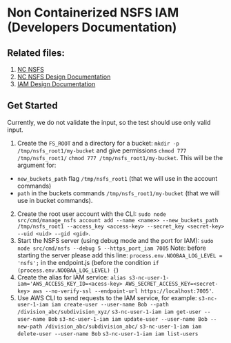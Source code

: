 # Non Containerized NSFS IAM (Developers Documentation)

## Related files:
1. [NC NSFS](../non_containerized_NSFS.md)
2. [NC NSFS Design Documentation](../design/NonContainerizedNooBaaDesign.md)
2. [IAM Design Documentation](../design/iam.md)

## Get Started
Currently, we do not validate the input, so the test should use only valid input.

1. Create the `FS_ROOT` and a directory for a bucket: `mkdir -p /tmp/nsfs_root1/my-bucket` and give permissions `chmod 777 /tmp/nsfs_root1/` `chmod 777 /tmp/nsfs_root1/my-bucket`.
This will be the argument for:
  - `new_buckets_path` flag  `/tmp/nsfs_root1` (that we will use in the account commands)
  - `path` in the buckets commands `/tmp/nsfs_root1/my-bucket` (that we will use in bucket commands).
2. Create the root user account with the CLI:
`sudo node src/cmd/manage_nsfs account add --name <name>> --new_buckets_path /tmp/nsfs_root1 --access_key <access-key> --secret_key <secret-key> --uid <uid> --gid <gid>`.
2. Start the NSFS server (using debug mode and the port for IAM): `sudo node src/cmd/nsfs --debug 5 --https_port_iam 7005`
Note: before starting the server please add this line: `process.env.NOOBAA_LOG_LEVEL = 'nsfs';` in the endpoint.js (before the condition `if (process.env.NOOBAA_LOG_LEVEL) {`)
4. Create the alias for IAM service: 
`alias s3-nc-user-1-iam='AWS_ACCESS_KEY_ID=<acess-key> AWS_SECRET_ACCESS_KEY=<secret-key> aws --no-verify-ssl --endpoint-url https://localhost:7005'`.
11. Use AWS CLI to send requests to the IAM service, for example:
 `s3-nc-user-1-iam iam create-user --user-name Bob --path /division_abc/subdivision_xyz/`
 `s3-nc-user-1-iam iam get-user --user-name Bob`
 `s3-nc-user-1-iam iam update-user --user-name Bob --new-path /division_abc/subdivision_abc/`
 `s3-nc-user-1-iam iam delete-user --user-name Bob`
 `s3-nc-user-1-iam iam list-users`